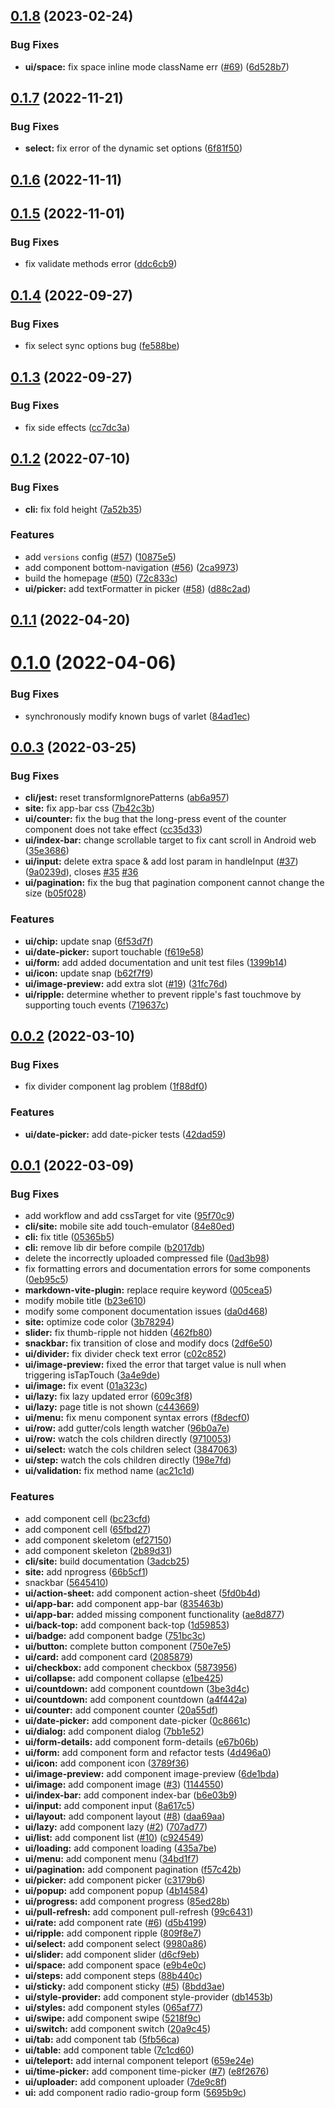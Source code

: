 ## [0.1.8](https://github.com/varletjs/varlet-vue2/compare/v0.1.7...v0.1.8) (2023-02-24)


### Bug Fixes

* **ui/space:** fix space inline mode className err ([#69](https://github.com/varletjs/varlet-vue2/issues/69)) ([6d528b7](https://github.com/varletjs/varlet-vue2/commit/6d528b775642a14ab8abef2994968f228377838a))



## [0.1.7](https://github.com/varletjs/varlet-vue2/compare/v0.1.6...v0.1.7) (2022-11-21)


### Bug Fixes

* **select:** fix error of the dynamic set options ([6f81f50](https://github.com/varletjs/varlet-vue2/commit/6f81f50768d907e42fd0a087590326159744ac44))



## [0.1.6](https://github.com/varletjs/varlet-vue2/compare/v0.1.5...v0.1.6) (2022-11-11)



## [0.1.5](https://github.com/varletjs/varlet-vue2/compare/v0.1.4...v0.1.5) (2022-11-01)


### Bug Fixes

* fix validate methods error ([ddc6cb9](https://github.com/varletjs/varlet-vue2/commit/ddc6cb9ca4eb72e2e6323874d0e858d566c8a1a7))



## [0.1.4](https://github.com/varletjs/varlet-vue2/compare/v0.1.3...v0.1.4) (2022-09-27)


### Bug Fixes

* fix select sync options bug ([fe588be](https://github.com/varletjs/varlet-vue2/commit/fe588be455785cf775a928b2abf5cd770663f3f1))



## [0.1.3](https://github.com/varletjs/varlet-vue2/compare/v0.1.2...v0.1.3) (2022-09-27)


### Bug Fixes

* fix side effects ([cc7dc3a](https://github.com/varletjs/varlet-vue2/commit/cc7dc3a2578d7a73744752e8cbf1903f372712e1))



## [0.1.2](https://github.com/varletjs/varlet-vue2/compare/v0.1.1...v0.1.2) (2022-07-10)


### Bug Fixes

* **cli:** fix fold height ([7a52b35](https://github.com/varletjs/varlet-vue2/commit/7a52b35ed44ffd96491eeb9c72ee085fdbac3f63))


### Features

* add `versions` config ([#57](https://github.com/varletjs/varlet-vue2/issues/57)) ([10875e5](https://github.com/varletjs/varlet-vue2/commit/10875e56a13ddeb33cd5b7b9229179ed4e8b3896))
* add component bottom-navigation ([#56](https://github.com/varletjs/varlet-vue2/issues/56)) ([2ca9973](https://github.com/varletjs/varlet-vue2/commit/2ca99739d8bf320df93a7b011cffb6bb5397d8c5))
* build the homepage ([#50](https://github.com/varletjs/varlet-vue2/issues/50)) ([72c833c](https://github.com/varletjs/varlet-vue2/commit/72c833cdc2145965d089dcbd0c3fce6f6156ad14))
* **ui/picker:** add textFormatter in picker ([#58](https://github.com/varletjs/varlet-vue2/issues/58)) ([d88c2ad](https://github.com/varletjs/varlet-vue2/commit/d88c2ada356ba21a13444a073ee7f6d8be9e7e92))



## [0.1.1](https://github.com/varletjs/varlet-vue2/compare/v0.1.0...v0.1.1) (2022-04-20)



# [0.1.0](https://github.com/varletjs/varlet-vue2/compare/v0.0.3...v0.1.0) (2022-04-06)


### Bug Fixes

* synchronously modify known bugs of varlet ([84ad1ec](https://github.com/varletjs/varlet-vue2/commit/84ad1ec83b41d1ad1a512bc3d541961c03af9e21))



## [0.0.3](https://github.com/varletjs/varlet-vue2/compare/v0.0.2...v0.0.3) (2022-03-25)


### Bug Fixes

* **cli/jest:** reset transformIgnorePatterns ([ab6a957](https://github.com/varletjs/varlet-vue2/commit/ab6a957847589f251da53149707e8f2b84919cc5))
* **site:** fix app-bar css ([7b42c3b](https://github.com/varletjs/varlet-vue2/commit/7b42c3b46e5125a30f54035620d7182bfb7e20bd))
* **ui/counter:** fix the bug that the long-press event of the counter component does not take effect ([cc35d33](https://github.com/varletjs/varlet-vue2/commit/cc35d3367907d67f7309a00da86738a5c01b20b7))
* **ui/index-bar:** change scrollable target to fix cant scroll in Android web ([35e3686](https://github.com/varletjs/varlet-vue2/commit/35e368677fb4e273d36409dbc66f9497134da5ae))
* **ui/input:** delete extra space & add lost param in handleInput ([#37](https://github.com/varletjs/varlet-vue2/issues/37)) ([9a0239d](https://github.com/varletjs/varlet-vue2/commit/9a0239d3172aad03da33b080a6e3ab9863da9f7a)), closes [#35](https://github.com/varletjs/varlet-vue2/issues/35) [#36](https://github.com/varletjs/varlet-vue2/issues/36)
* **ui/pagination:** fix the bug that pagination component cannot change the size ([b05f028](https://github.com/varletjs/varlet-vue2/commit/b05f028e33efcee97ce1ad0ab6895d999aa16da9))


### Features

* **ui/chip:** update snap ([6f53d7f](https://github.com/varletjs/varlet-vue2/commit/6f53d7f37d3bc652b5b64fc1bfaf11de6cb80065))
* **ui/date-picker:** suport touchable ([f619e58](https://github.com/varletjs/varlet-vue2/commit/f619e58d73e3fb47fea6319fd1df0afef728f71f))
* **ui/form:** add added documentation and unit test files ([1399b14](https://github.com/varletjs/varlet-vue2/commit/1399b14991d056a24be74906c3795a43d4f45d54))
* **ui/icon:** update snap ([b62f7f9](https://github.com/varletjs/varlet-vue2/commit/b62f7f926c383951f4af4c5aa5b1c7ad960094c8))
* **ui/image-preview:** add extra slot ([#19](https://github.com/varletjs/varlet-vue2/issues/19)) ([31fc76d](https://github.com/varletjs/varlet-vue2/commit/31fc76d3bcc4e80f363e6ded7d9d51bb3d16a3bc))
* **ui/ripple:** determine whether to prevent ripple's fast touchmove by supporting touch events ([719637c](https://github.com/varletjs/varlet-vue2/commit/719637cea5a25299a17602af6769bc0b3764dbaa))



## [0.0.2](https://github.com/varletjs/varlet-vue2/compare/v0.0.1...v0.0.2) (2022-03-10)


### Bug Fixes

* fix divider component lag problem ([1f88df0](https://github.com/varletjs/varlet-vue2/commit/1f88df0af66f16f4d706544e448b6442c5f8b3ca))


### Features

* **ui/date-picker:** add date-picker tests ([42dad59](https://github.com/varletjs/varlet-vue2/commit/42dad599de7532eac61fe54449a18cdd9fc472d8))



## [0.0.1](https://github.com/varletjs/varlet-vue2/compare/750e7e598c8f2362152a8c7cc55729e0a5618907...v0.0.1) (2022-03-09)


### Bug Fixes

* add workflow and add cssTarget for vite ([95f70c9](https://github.com/varletjs/varlet-vue2/commit/95f70c9389a28107874a487f640faefaae2c4654))
* **cli/site:** mobile site add touch-emulator ([84e80ed](https://github.com/varletjs/varlet-vue2/commit/84e80ed5ceca15ab849d75f7a3660999e72314d3))
* **cli:** fix title ([05365b5](https://github.com/varletjs/varlet-vue2/commit/05365b5130e9776fc35d33adb9245cc1297fd115))
* **cli:** remove lib dir before compile ([b2017db](https://github.com/varletjs/varlet-vue2/commit/b2017db9d8ab42ba2ca14b98f0781ee9a1c12f9c))
* delete the incorrectly uploaded compressed file ([0ad3b98](https://github.com/varletjs/varlet-vue2/commit/0ad3b9823c5ea096e17f4395efaf6a8a8ddf812c))
* fix formatting errors and documentation errors for some components ([0eb95c5](https://github.com/varletjs/varlet-vue2/commit/0eb95c5a09c29b5df526827867638242e4edc5e9))
* **markdown-vite-plugin:** replace require keyword ([005cea5](https://github.com/varletjs/varlet-vue2/commit/005cea581e49f49d66a8bbb48b4f1be9b3692c2a))
* modify mobile title ([b23e610](https://github.com/varletjs/varlet-vue2/commit/b23e610f6bdaa75ba2ac2fbcb98fa747b4e9dc2b))
* modify some component documentation issues ([da0d468](https://github.com/varletjs/varlet-vue2/commit/da0d468832d4be41c657ddad090dd8a575e65a6a))
* **site:** optimize code color ([3b78294](https://github.com/varletjs/varlet-vue2/commit/3b782948a7f1242b1b0e9f305313a6613d0dc9a0))
* **slider:** fix thumb-ripple not hidden ([462fb80](https://github.com/varletjs/varlet-vue2/commit/462fb809b41586ea957b55b87cf8210e23b50eed))
* **snackbar:** fix transition of close and modify docs ([2df6e50](https://github.com/varletjs/varlet-vue2/commit/2df6e505715c5aa722103db7c253577e82813b5b))
* **ui/divider:** fix divider check text error ([c02c852](https://github.com/varletjs/varlet-vue2/commit/c02c852ae645562c4e9e85a7745a066990ed5e05))
* **ui/image-preview:** fixed the error that target value is null when triggering isTapTouch ([3a4e9de](https://github.com/varletjs/varlet-vue2/commit/3a4e9de0e838390ed7d4371507d42aa4ff31e3fb))
* **ui/image:** fix event ([01a323c](https://github.com/varletjs/varlet-vue2/commit/01a323cac3720b62715b4c0e2ef46693fbd5d6f3))
* **ui/lazy:** fix lazy updated error ([609c3f8](https://github.com/varletjs/varlet-vue2/commit/609c3f8f9c5510ed90b92ffbd4f023941d9cd13e))
* **ui/lazy:** page title is not shown ([c443669](https://github.com/varletjs/varlet-vue2/commit/c443669a24540a91eeabcd18c77c45bf73c3d77f))
* **ui/menu:** fix menu component syntax errors ([f8decf0](https://github.com/varletjs/varlet-vue2/commit/f8decf09109b3d1107f433f6200d7ac5f8b47274))
* **ui/row:** add gutter/cols length watcher ([96b0a7e](https://github.com/varletjs/varlet-vue2/commit/96b0a7e7d4494c7215730519c319798387486b40))
* **ui/row:** watch the cols children directly ([9710053](https://github.com/varletjs/varlet-vue2/commit/9710053d3d55143fa89d3afecfc312b8c0158ddd))
* **ui/select:** watch the cols children select ([3847063](https://github.com/varletjs/varlet-vue2/commit/384706392430cd817f688b998f276314ac8ddafb))
* **ui/step:** watch the cols children directly ([198e7fd](https://github.com/varletjs/varlet-vue2/commit/198e7fd0c073542898ba7f7d58171b16cd69bbc8))
* **ui/validation:** fix method name ([ac21c1d](https://github.com/varletjs/varlet-vue2/commit/ac21c1dae5e6b86f84868640079c70eb30f560a4))


### Features

* add component cell ([bc23cfd](https://github.com/varletjs/varlet-vue2/commit/bc23cfdc5a2f72c233baa4fdd9d26571ff034366))
* add component cell ([65fbd27](https://github.com/varletjs/varlet-vue2/commit/65fbd2779028c49c72f005ddd106b9c36fe3e42e))
* add component skeletom ([ef27150](https://github.com/varletjs/varlet-vue2/commit/ef27150987faa4b2a7bc723574d2d25ded9eb624))
* add component skeleton ([2b89d31](https://github.com/varletjs/varlet-vue2/commit/2b89d314b98acad53eeff4e25276ae38884cd967))
* **cli/site:** build documentation ([3adcb25](https://github.com/varletjs/varlet-vue2/commit/3adcb252b2ee26c4ccd953996cf7bdf5882aff47))
* **site:** add nprogress ([66b5cf1](https://github.com/varletjs/varlet-vue2/commit/66b5cf1be4417a90e66e7b058b44ef13c34b0dcf))
* snackbar ([5645410](https://github.com/varletjs/varlet-vue2/commit/56454102ed56b97cb842fb9c8ff1cee2049efb83))
* **ui/action-sheet:** add component action-sheet ([5fd0b4d](https://github.com/varletjs/varlet-vue2/commit/5fd0b4d346f1141e76468fed704f0cdb1524bd20))
* **ui/app-bar:** add component app-bar ([835463b](https://github.com/varletjs/varlet-vue2/commit/835463b9379d13bbf2f6c02ffd0700eecd24bd46))
* **ui/app-bar:** added missing component functionality ([ae8d877](https://github.com/varletjs/varlet-vue2/commit/ae8d877a2bdea1f6826bf3c4947cd2853545d726))
* **ui/back-top:** add component back-top ([1d59853](https://github.com/varletjs/varlet-vue2/commit/1d59853ec1d7d5f1ce237b21adb140753fe85d9f))
* **ui/badge:** add component badge ([751bc3c](https://github.com/varletjs/varlet-vue2/commit/751bc3ca1e05213a675407c308c58e66ac0163e5))
* **ui/button:** complete button component ([750e7e5](https://github.com/varletjs/varlet-vue2/commit/750e7e598c8f2362152a8c7cc55729e0a5618907))
* **ui/card:** add component card ([2085879](https://github.com/varletjs/varlet-vue2/commit/208587996595d88a59d30d3aca51165a7e651cbe))
* **ui/checkbox:** add component checkbox ([5873956](https://github.com/varletjs/varlet-vue2/commit/587395651b2608f898f70fb2cbb78bf5234e05d3))
* **ui/collapse:** add component collapse ([e1be425](https://github.com/varletjs/varlet-vue2/commit/e1be425ae0b843219ccd549bc1041286d4f905b6))
* **ui/countdown:** add component countdown ([3be3d4c](https://github.com/varletjs/varlet-vue2/commit/3be3d4c0c95b469aae1da49e4e171e24a58280b6))
* **ui/countdown:** add component countdown ([a4f442a](https://github.com/varletjs/varlet-vue2/commit/a4f442a003f7697a44a5de4877f6641a9817eaf7))
* **ui/counter:** add component counter ([20a55df](https://github.com/varletjs/varlet-vue2/commit/20a55dff58d2d6ad8cef4516724a155234c3ec1a))
* **ui/date-picker:** add component date-picker ([0c8661c](https://github.com/varletjs/varlet-vue2/commit/0c8661ce14323d4a0da1684189b77d5c28171f7f))
* **ui/dialog:** add component dialog ([7bb1e52](https://github.com/varletjs/varlet-vue2/commit/7bb1e5291015a91ef925bffc33f594e4b0e3bb8c))
* **ui/form-details:** add component form-details ([e67b06b](https://github.com/varletjs/varlet-vue2/commit/e67b06b7a5c366d666d613567a45c2b253bd2157))
* **ui/form:** add component form and refactor tests ([4d496a0](https://github.com/varletjs/varlet-vue2/commit/4d496a0cf6f1989e6a55cd139da9bc63ee99d2da))
* **ui/icon:** add component icon ([3789f36](https://github.com/varletjs/varlet-vue2/commit/3789f368db6b4f8e24f94c6e7daf5e68696725a2))
* **ui/image-preview:** add component image-preview ([6de1bda](https://github.com/varletjs/varlet-vue2/commit/6de1bdab152f4272e37ced17b984966c34455597))
* **ui/image:** add component image ([#3](https://github.com/varletjs/varlet-vue2/issues/3)) ([1144550](https://github.com/varletjs/varlet-vue2/commit/11445501054b8a29b9b06072ad8b7c2577073b56))
* **ui/index-bar:** add component index-bar ([b6e03b9](https://github.com/varletjs/varlet-vue2/commit/b6e03b9274bcdae1a0ac37166b36c4ccbe19501c))
* **ui/input:** add component input ([8a617c5](https://github.com/varletjs/varlet-vue2/commit/8a617c56fcd5e9a7ff3ac66c83048800542ee850))
* **ui/layout:** add component layout ([#8](https://github.com/varletjs/varlet-vue2/issues/8)) ([daa69aa](https://github.com/varletjs/varlet-vue2/commit/daa69aa95424a4bc0bfcd1c4e3326660eaeea0b7))
* **ui/lazy:** add component lazy ([#2](https://github.com/varletjs/varlet-vue2/issues/2)) ([707ad77](https://github.com/varletjs/varlet-vue2/commit/707ad7796bd27239bb73619521ecb019f43ea407))
* **ui/list:** add component list ([#10](https://github.com/varletjs/varlet-vue2/issues/10)) ([c924549](https://github.com/varletjs/varlet-vue2/commit/c924549407038c779eea86ba2cdc9fd7517aea32))
* **ui/loading:** add component loading ([435a7be](https://github.com/varletjs/varlet-vue2/commit/435a7be1591e84812a05516c9292d346bc2bf2ab))
* **ui/menu:** add component menu ([34bd1f7](https://github.com/varletjs/varlet-vue2/commit/34bd1f786aee1d3f6b7d52050f15d83a247e19db))
* **ui/pagination:** add component pagination ([f57c42b](https://github.com/varletjs/varlet-vue2/commit/f57c42b5e06bbee722051c339927a7f1b6cc2609))
* **ui/picker:** add component picker ([c3179b6](https://github.com/varletjs/varlet-vue2/commit/c3179b6860e938693645b4a41e78d968c1248460))
* **ui/popup:** add component popup ([4b14584](https://github.com/varletjs/varlet-vue2/commit/4b14584dd4a5b7105c031ac5cee869a68b05674a))
* **ui/progress:** add component progress ([85ed28b](https://github.com/varletjs/varlet-vue2/commit/85ed28b6ed12f55cd096d7be1a9f74dcc64c00db))
* **ui/pull-refresh:** add component pull-refresh ([99c6431](https://github.com/varletjs/varlet-vue2/commit/99c643139294fb5a4c109a37a5407ec21124b1b6))
* **ui/rate:** add component rate ([#6](https://github.com/varletjs/varlet-vue2/issues/6)) ([d5b4199](https://github.com/varletjs/varlet-vue2/commit/d5b41999f14dc52104a6d7e5be84ce23f38b0b24))
* **ui/ripple:** add component ripple ([809f8e7](https://github.com/varletjs/varlet-vue2/commit/809f8e7a91b6f8b5819f240f4b2b60f8acf77053))
* **ui/select:** add component select ([9980a86](https://github.com/varletjs/varlet-vue2/commit/9980a86db6e8b58d00032d8d78a69241bedf5fe9))
* **ui/slider:** add component slider ([d6cf9eb](https://github.com/varletjs/varlet-vue2/commit/d6cf9eb6a1be175147d4e16d9ac999254fdef702))
* **ui/space:** add component space ([e9b4e0c](https://github.com/varletjs/varlet-vue2/commit/e9b4e0c10f01dd9883d641b00383f342ff6b56ce))
* **ui/steps:** add component steps ([88b440c](https://github.com/varletjs/varlet-vue2/commit/88b440c6a6094f0654d1fbf7d23466084a448dd4))
* **ui/sticky:** add component sticky ([#5](https://github.com/varletjs/varlet-vue2/issues/5)) ([8bdd3ae](https://github.com/varletjs/varlet-vue2/commit/8bdd3aeae765db793ddb251d6b1dbf58851228f5))
* **ui/style-provider:** add component style-provider ([db1453b](https://github.com/varletjs/varlet-vue2/commit/db1453bbf9a449ed4381c3317e03a21f43a22478))
* **ui/styles:** add component styles ([065af77](https://github.com/varletjs/varlet-vue2/commit/065af776f0a6f2b0cf1cd7439f6918faf90732d9))
* **ui/swipe:** add component swipe ([5218f9c](https://github.com/varletjs/varlet-vue2/commit/5218f9cad4abcf163baab6c30852b8ad15b09465))
* **ui/switch:** add component switch ([20a9c45](https://github.com/varletjs/varlet-vue2/commit/20a9c454c7b5f73bfb25e0aac13acb28531f5093))
* **ui/tab:** add component tab ([5fb56ca](https://github.com/varletjs/varlet-vue2/commit/5fb56caa43a1e613a89156b243e09ffbd4806fad))
* **ui/table:** add component table ([7c1cd60](https://github.com/varletjs/varlet-vue2/commit/7c1cd60a1f2b00298871b42b055ce4be857b614c))
* **ui/teleport:** add internal component teleport ([659e24e](https://github.com/varletjs/varlet-vue2/commit/659e24e9ff54f2068fcc6571a5289ce157d37bbe))
* **ui/time-picker:** add component time-picker ([#7](https://github.com/varletjs/varlet-vue2/issues/7)) ([e8f2676](https://github.com/varletjs/varlet-vue2/commit/e8f267663e74b4fcf8371362a45d52250458888d))
* **ui/uploader:** add component uploader ([7de9c8f](https://github.com/varletjs/varlet-vue2/commit/7de9c8f1416a474f75ae932152ca77392e520da1))
* **ui:** add component radio radio-group form ([5695b9c](https://github.com/varletjs/varlet-vue2/commit/5695b9cc6f3b29173e8c05ef965dee0f44d30ad0))



